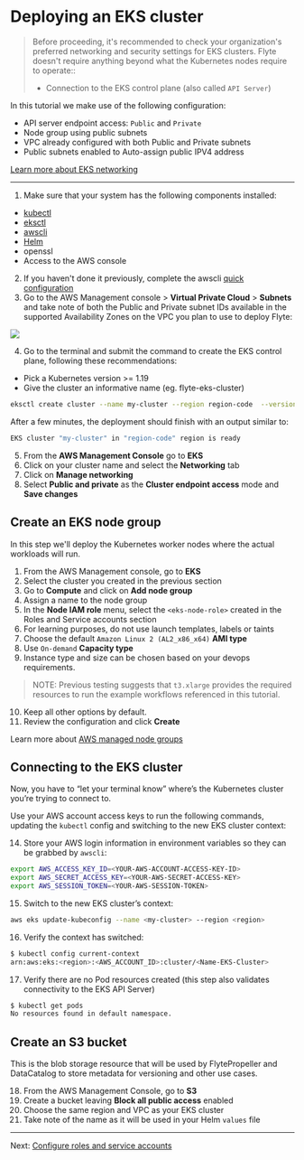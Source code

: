 # Deploying an EKS cluster

> Before proceeding, it's recommended to check your organization's preferred networking and security settings for EKS clusters. Flyte doesn't require anything beyond what the Kubernetes nodes require to operate::
> - Connection to the EKS control plane (also called `API Server`)

In this tutorial we make use of the following configuration:

- API server endpoint access: `Public` and `Private`
- Node group using public subnets
- VPC already configured with both Public and Private subnets
- Public subnets enabled to Auto-assign public IPV4 address

[Learn more about EKS networking](https://aws.amazon.com/blogs/containers/de-mystifying-cluster-networking-for-amazon-eks-worker-nodes/)
____
1. Make sure that your system has the following components installed:
- [kubectl](https://docs.aws.amazon.com/eks/latest/userguide/install-kubectl.html)
- [eksctl](https://docs.aws.amazon.com/eks/latest/userguide/eksctl.html)
- [awscli](https://docs.aws.amazon.com/cli/latest/userguide/getting-started-install.html)
- [Helm](https://helm.sh/docs/intro/install/) 
- openssl
- Access to the AWS console

2. If you haven't done it previously, complete the awscli [quick configuration](https://docs.aws.amazon.com/cli/latest/userguide/cli-configure-quickstart.html#cli-configure-quickstart-config)
3. Go to the AWS Management console > **Virtual Private Cloud** > **Subnets** and take note of both the Public and Private subnet IDs available in the supported Availability Zones on the VPC you plan to use to deploy Flyte:

![](../images/subnets-v2.png)

4. Go to the terminal and submit the command to create the EKS control plane, following these recommendations:
- Pick a Kubernetes version >= 1.19
- Give the cluster an informative name (eg. flyte-eks-cluster)


```bash
eksctl create cluster --name my-cluster --region region-code  --version 1.25 --vpc-private-subnets private-subnet-ID1,private-subnet-ID2 --vpc-public-subnets public-subnetID1,public-subnetID2 --without-nodegroup
```

After a few minutes, the deployment should finish with an output similar to:

```bash
EKS cluster "my-cluster" in "region-code" region is ready
```
5. From the **AWS Management Console** go to **EKS**
6. Click on your cluster name and select the **Networking** tab
7. Click on **Manage networking**
8. Select **Public and private** as the **Cluster endpoint access** mode and **Save changes**
## Create an EKS node group
In this step we'll deploy the Kubernetes worker nodes where the actual workloads will run.

1. From the AWS Management console, go to **EKS**
2. Select the cluster you created in the previous section
3. Go to **Compute** and click on **Add node group**
4. Assign a name to the node group
5. In the **Node IAM role** menu, select the `<eks-node-role>` created in the Roles and Service accounts section
6. For learning purposes, do not use launch templates, labels or taints
7. Choose the default `Amazon Linux 2 (AL2_x86_x64)` **AMI type**
8. Use `On-demand` **Capacity type** 
9. Instance type and size can be chosen based on your devops requirements. 

>NOTE: Previous testing suggests that `t3.xlarge` provides the required resources to run the example workflows referenced in this tutorial.

10. Keep all other options by default.
13. Review the configuration and click **Create**

Learn more about [AWS managed node groups](https://docs.aws.amazon.com/eks/latest/userguide/managed-node-groups.html)

## Connecting to the EKS cluster
Now, you have to “let your terminal know” where’s the Kubernetes cluster you’re trying to connect to.

Use your AWS account access keys to run the following commands, updating the `kubectl` config and switching to the new EKS cluster context:

14. Store your AWS login information in environment variables so they can be grabbed by `awscli`:
```bash
export AWS_ACCESS_KEY_ID=<YOUR-AWS-ACCOUNT-ACCESS-KEY-ID>
export AWS_SECRET_ACCESS_KEY=<YOUR-AWS-SECRET-ACCESS-KEY>
export AWS_SESSION_TOKEN=<YOUR-AWS-SESSION-TOKEN>
```
15. Switch to the new EKS cluster’s context:

```bash
aws eks update-kubeconfig --name <my-cluster> --region <region>
```

16. Verify the context has switched:
```bash
$ kubectl config current-context
arn:aws:eks:<region>:<AWS_ACCOUNT_ID>:cluster/<Name-EKS-Cluster>
```
17. Verify there are no Pod resources created (this step also validates connectivity to the EKS API Server)
```bash
$ kubectl get pods
No resources found in default namespace.
```
## Create an S3 bucket

This is the blob storage resource that will be used by FlytePropeller and DataCatalog to store metadata for versioning and other use cases.

18. From the AWS Management Console, go to **S3**
19. Create a bucket leaving **Block all public access** enabled
20. Choose the same region and VPC as your EKS cluster
21. Take note of the name as it will be used in your Helm `values` file
---
Next: [Configure roles and service accounts](03-roles-service-accounts.md)